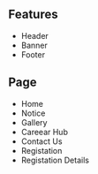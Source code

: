 
## Features 

- Header 
- Banner
- Footer


## Page
- Home
- Notice 
- Gallery 
- Careear Hub
- Contact Us
- Registation 
- Registation Details
